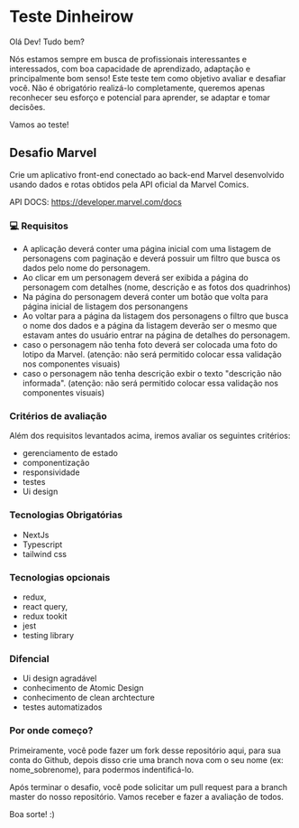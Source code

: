 # Teste Dinheirow
Olá Dev! Tudo bem?

Nós estamos sempre em busca de profissionais interessantes e interessados, com boa capacidade de aprendizado, adaptação e principalmente bom senso! Este teste tem como objetivo avaliar e desafiar você. Não é obrigatório realizá-lo completamente, queremos apenas reconhecer seu esforço e potencial para aprender, se adaptar e tomar decisões.

Vamos ao teste!

## Desafio Marvel
Crie um aplicativo front-end conectado ao back-end Marvel desenvolvido usando dados e rotas obtidos pela API oficial da Marvel Comics.

API DOCS: https://developer.marvel.com/docs

### 💻 Requisitos

- A aplicação deverá conter uma página inicial com uma listagem de personagens com paginação e deverá possuir um filtro que busca os dados pelo nome do personagem.
- Ao clicar em um personagem deverá ser exibida a página do personagem com detalhes (nome, descrição e as fotos dos quadrinhos)
- Na página do personagem deverá conter um botão que volta para página inicial de listagem dos personangens
- Ao voltar para a página da listagem dos personagens o filtro que busca o nome dos dados e a página da listagem deverão ser o mesmo que estavam antes do usuário entrar na página de detalhes do personagem.
- caso o personagem não tenha foto deverá ser colocada uma foto do lotipo da Marvel.
(atenção: não será permitido colocar essa validação nos componentes visuais)
- caso o personagem não tenha descrição exbir o texto "descrição não informada". 
(atenção: não será permitido colocar essa validação nos componentes visuais)

### Critérios de avaliação
Além dos requisitos levantados acima, iremos avaliar os seguintes critérios:
  - gerenciamento de estado
  - componentização
  - responsividade
  - testes
  - Ui design

### Tecnologias Obrigatórias
 - NextJs
 - Typescript
 - tailwind css

### Tecnologias opcionais 
 - redux,
 - react query,
 - redux tookit
 - jest
 - testing library

### Difencial
 - Ui design agradável
 - conhecimento de Atomic Design 
 - conhecimento de clean archtecture
 - testes automatizados

### Por onde começo?
Primeiramente, você pode fazer um fork desse repositório aqui, para sua conta do Github, depois disso crie uma branch nova com o seu nome (ex: nome_sobrenome), para podermos indentificá-lo.

Após terminar o desafio, você pode solicitar um pull request para a branch master do nosso repositório. Vamos receber e fazer a avaliação de todos.

Boa sorte! :)
